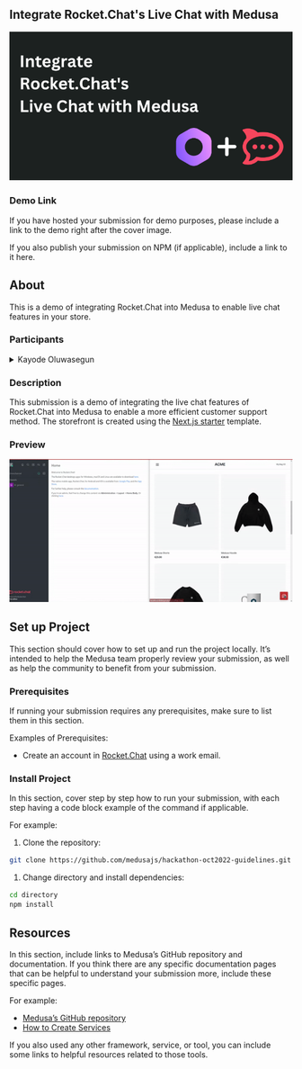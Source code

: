 ## Integrate Rocket.Chat's Live Chat with Medusa

![Medusa Hackathon 2022](hackathon-banner.png)

### Demo Link

If you have hosted your submission for demo purposes, please include a link to the demo right after the cover image.

If you also publish your submission on NPM (if applicable), include a link to it here.

## About

This is a demo of integrating Rocket.Chat into Medusa to enable live chat features in your store.

### Participants

<details>
    <summary>Kayode Oluwasegun</summary>
    <p>Github: <a href="https://github.com/zt4ff">https://github.com/zt4ff<a/></p>
    <p>Discord ID: Kayode Segun#9230</p>
</details>

### Description

This submission is a demo of integrating the live chat features of Rocket.Chat into Medusa to enable a more efficient customer support method.
The storefront is created using the [Next.js starter](https://docs.medusajs.com/starters/nextjs-medusa-starter/) template.

### Preview

![preview](hackathon-preview.gif)


## Set up Project

This section should cover how to set up and run the project locally. It’s intended to help the Medusa team properly review your submission, as well as help the community to benefit from your submission.

### Prerequisites

If running your submission requires any prerequisites, make sure to list them in this section.

Examples of Prerequisites:
- Create an account in [Rocket.Chat](https://www.rocket.chat/) using a work email.

### Install Project

In this section, cover step by step how to run your submission, with each step having a code block example of the command if applicable.

For example:

1. Clone the repository:

```bash
git clone https://github.com/medusajs/hackathon-oct2022-guidelines.git
```

1. Change directory and install dependencies:

```bash
cd directory
npm install
```

## Resources

In this section, include links to Medusa’s GitHub repository and documentation. If you think there are any specific documentation pages that can be helpful to understand your submission more, include these specific pages.

For example:

- [Medusa’s GitHub repository](https://github.com/medusajs/medusa)
- [How to Create Services](https://docs.medusajs.com/advanced/backend/services/create-service)

If you also used any other framework, service, or tool, you can include some links to helpful resources related to those tools.
